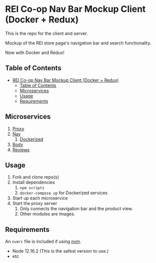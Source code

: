 # REI Co-op Nav Bar Mockup Client (Docker + Redux)

This is the repo for the client and server.

Mockup of the REI store page's navigation bar and search functionality.

Now with Docker and Redux!

## Table of Contents

- [REI Co-op Nav Bar Mockup Client (Docker + Redux)](#rei-co-op-nav-bar-mockup-client-docker--redux)
  - [Table of Contents](#table-of-contents)
  - [Microservices](#microservices)
  - [Usage](#usage)
  - [Requirements](#requirements)

## Microservices

1. [Proxy](https://github.com/HRLA-35-FEC-CBDE/REI-Nav-Proxy)
2. [Nav](https://github.com/xreic/REI-Nav)
   1. [Dockerized](https://github.com/xreic/REI-Nav/tree/Dockerized)
3. [Body](https://github.com/HRLA-35-FEC-CBDE/Brandon_body)
4. [Reviews](https://github.com/HRLA-35-FEC-CBDE/chris_reviews)

## Usage

1. Fork and clone repo(s)
2. Install dependencies
   1. `npm scripts`
   2. `docker-compose up` for Dockerized services
3. Start up each microservice
4. Start the proxy server
   1. Only connects the navigation bar and the product view.
   2. Other modules are images.

## Requirements

An `nvmrc` file is included if using [nvm](https://github.com/creationix/nvm).

- Node 12.16.2 (This is the safest version to use.)
- etc
